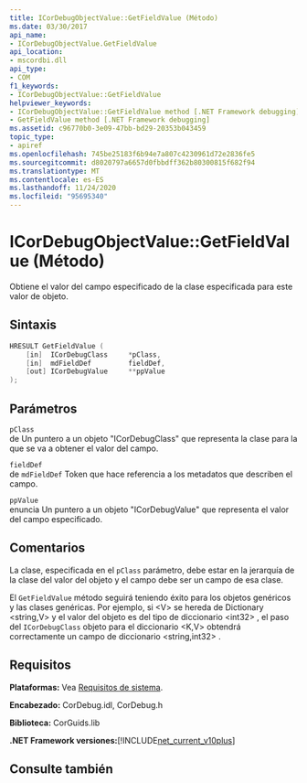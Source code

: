 ```yaml
---
title: ICorDebugObjectValue::GetFieldValue (Método)
ms.date: 03/30/2017
api_name:
- ICorDebugObjectValue.GetFieldValue
api_location:
- mscordbi.dll
api_type:
- COM
f1_keywords:
- ICorDebugObjectValue::GetFieldValue
helpviewer_keywords:
- ICorDebugObjectValue::GetFieldValue method [.NET Framework debugging]
- GetFieldValue method [.NET Framework debugging]
ms.assetid: c96770b0-3e09-47bb-bd29-20353b043459
topic_type:
- apiref
ms.openlocfilehash: 745be25183f6b94e7a807c4230961d72e2836fe5
ms.sourcegitcommit: d8020797a6657d0fbbdff362b80300815f682f94
ms.translationtype: MT
ms.contentlocale: es-ES
ms.lasthandoff: 11/24/2020
ms.locfileid: "95695340"
---
```

# <a name="icordebugobjectvaluegetfieldvalue-method"></a>ICorDebugObjectValue::GetFieldValue (Método)

Obtiene el valor del campo especificado de la clase especificada para este valor de objeto.  
  
## <a name="syntax"></a>Sintaxis  
  
```cpp  
HRESULT GetFieldValue (  
    [in]  ICorDebugClass     *pClass,  
    [in]  mdFieldDef         fieldDef,  
    [out] ICorDebugValue     **ppValue  
);  
```  
  
## <a name="parameters"></a>Parámetros  

 `pClass`  
 de Un puntero a un objeto "ICorDebugClass" que representa la clase para la que se va a obtener el valor del campo.  
  
 `fieldDef`  
 de `mdFieldDef` Token que hace referencia a los metadatos que describen el campo.  
  
 `ppValue`  
 enuncia Un puntero a un objeto "ICorDebugValue" que representa el valor del campo especificado.  
  
## <a name="remarks"></a>Comentarios  

 La clase, especificada en el `pClass` parámetro, debe estar en la jerarquía de la clase del valor del objeto y el campo debe ser un campo de esa clase.  
  
 El `GetFieldValue` método seguirá teniendo éxito para los objetos genéricos y las clases genéricas. Por ejemplo, si \<V> se hereda de Dictionary \<string,V> y el valor del objeto es del tipo de diccionario \<int32> , el paso del `ICorDebugClass` objeto para el diccionario \<K,V> obtendrá correctamente un campo de diccionario \<string,int32> .  
  
## <a name="requirements"></a>Requisitos  

 **Plataformas:** Vea [Requisitos de sistema](../../get-started/system-requirements.md).  
  
 **Encabezado:** CorDebug.idl, CorDebug.h  
  
 **Biblioteca:** CorGuids.lib  
  
 **.NET Framework versiones:**[!INCLUDE[net_current_v10plus](../../../../includes/net-current-v10plus-md.md)]  
  
## <a name="see-also"></a>Consulte también
